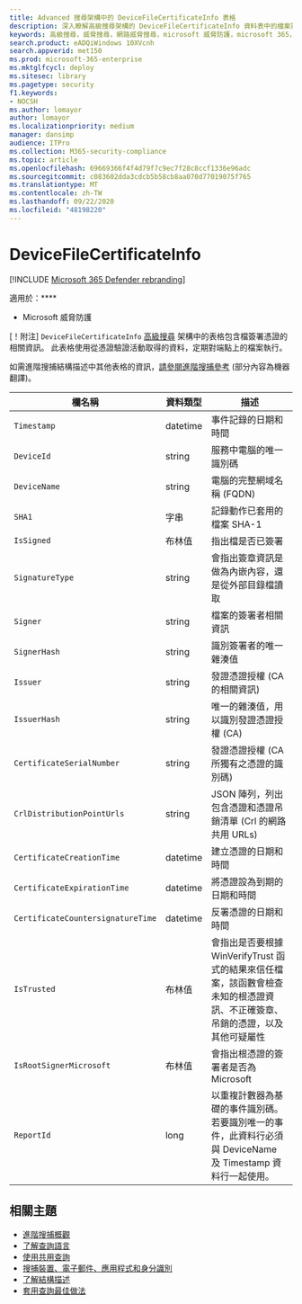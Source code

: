 ```yaml
---
title: Advanced 搜尋架構中的 DeviceFileCertificateInfo 表格
description: 深入瞭解高級搜尋架構的 DeviceFileCertificateInfo 資料表中的檔案簽署資訊
keywords: 高級搜尋，威脅搜尋，網路威脅搜尋，microsoft 威脅防護，microsoft 365，mtp，m365，搜尋，查詢，遙測，架構參考，kusto，表格，欄，資料類型，數位簽章，憑證，檔簽署，DeviceFileCertificateInfo
search.product: eADQiWindows 10XVcnh
search.appverid: met150
ms.prod: microsoft-365-enterprise
ms.mktglfcycl: deploy
ms.sitesec: library
ms.pagetype: security
f1.keywords:
- NOCSH
ms.author: lomayor
author: lomayor
ms.localizationpriority: medium
manager: dansimp
audience: ITPro
ms.collection: M365-security-compliance
ms.topic: article
ms.openlocfilehash: 69669366f4f4d79f7c9ec7f28c8ccf1336e96adc
ms.sourcegitcommit: c083602dda3cdcb5b58cb8aa070d77019075f765
ms.translationtype: MT
ms.contentlocale: zh-TW
ms.lasthandoff: 09/22/2020
ms.locfileid: "48198220"
---
```

# <a name="devicefilecertificateinfo"></a>DeviceFileCertificateInfo

[!INCLUDE [Microsoft 365 Defender rebranding](../includes/microsoft-defender.md)]


適用於：****
- Microsoft 威脅防護

[！附注] `DeviceFileCertificateInfo` [高級搜尋](advanced-hunting-overview.md) 架構中的表格包含檔簽署憑證的相關資訊。 此表格使用從憑證驗證活動取得的資料，定期對端點上的檔案執行。

如需進階搜捕結構描述中其他表格的資訊，[請參閱進階搜捕參考](advanced-hunting-schema-tables.md) (部分內容為機器翻譯)。

| 欄名稱 | 資料類型 | 描述 |
|-------------|-----------|-------------|
| `Timestamp` | datetime | 事件記錄的日期和時間 |
| `DeviceId` | string | 服務中電腦的唯一識別碼 |
| `DeviceName` | string | 電腦的完整網域名稱 (FQDN) |
| `SHA1` | 字串 | 記錄動作已套用的檔案 SHA-1 |
| `IsSigned` | 布林值 | 指出檔是否已簽署 |
| `SignatureType` | string | 會指出簽章資訊是做為內嵌內容，還是從外部目錄檔讀取 |
| `Signer` | string | 檔案的簽署者相關資訊 |
| `SignerHash` | string | 識別簽署者的唯一雜湊值 |
| `Issuer` | string | 發證憑證授權 (CA 的相關資訊)  |
| `IssuerHash` | string | 唯一的雜湊值，用以識別發證憑證授權 (CA)  |
| `CertificateSerialNumber` | string | 發證憑證授權 (CA 所獨有之憑證的識別碼)  |
| `CrlDistributionPointUrls` | string |  JSON 陣列，列出包含憑證和憑證吊銷清單 (Crl 的網路共用 URLs)  |
| `CertificateCreationTime` | datetime | 建立憑證的日期和時間 |
| `CertificateExpirationTime` | datetime | 將憑證設為到期的日期和時間 |
| `CertificateCountersignatureTime` | datetime | 反署憑證的日期和時間 |
| `IsTrusted` | 布林值 | 會指出是否要根據 WinVerifyTrust 函式的結果來信任檔案，該函數會檢查未知的根憑證資訊、不正確簽章、吊銷的憑證，以及其他可疑屬性 |
| `IsRootSignerMicrosoft` | 布林值 | 會指出根憑證的簽署者是否為 Microsoft |
| `ReportId` | long | 以重複計數器為基礎的事件識別碼。 若要識別唯一的事件，此資料行必須與 DeviceName 及 Timestamp 資料行一起使用。 | 

## <a name="related-topics"></a>相關主題
- [進階搜捕概觀](advanced-hunting-overview.md)
- [了解查詢語言](advanced-hunting-query-language.md)
- [使用共用查詢](advanced-hunting-shared-queries.md)
- [搜捕裝置、電子郵件、應用程式和身分識別](advanced-hunting-query-emails-devices.md)
- [了解結構描述](advanced-hunting-schema-tables.md)
- [套用查詢最佳做法](advanced-hunting-best-practices.md)
